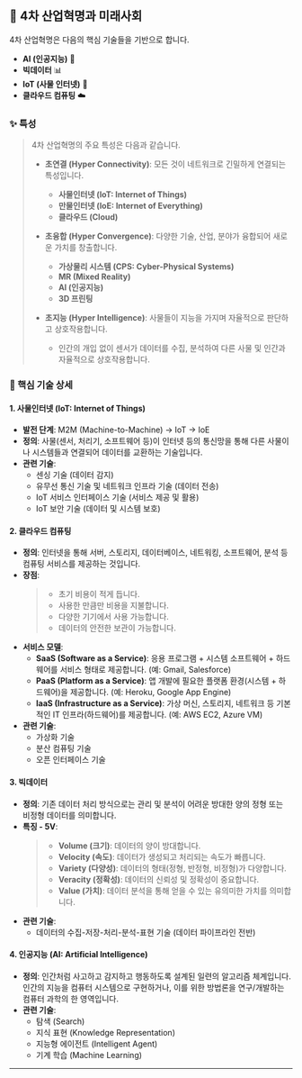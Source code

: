 ## 🚀 4차 산업혁명과 미래사회

4차 산업혁명은 다음의 핵심 기술들을 기반으로 합니다.
*   **AI (인공지능)** 🧠
*   **빅데이터** 📊
*   **IoT (사물 인터넷)** 🔗
*   **클라우드 컴퓨팅** ☁️

### ✨ 특성
> 4차 산업혁명의 주요 특성은 다음과 같습니다.
> *   **초연결 (Hyper Connectivity)**: 모든 것이 네트워크로 긴밀하게 연결되는 특성입니다.
>     *   **사물인터넷 (IoT: Internet of Things)**
>     *   **만물인터넷 (IoE: Internet of Everything)**
>     *   **클라우드 (Cloud)**
>
> *   **초융합 (Hyper Convergence)**: 다양한 기술, 산업, 분야가 융합되어 새로운 가치를 창출합니다.
>     *   **가상물리 시스템 (CPS: Cyber-Physical Systems)**
>     *   **MR (Mixed Reality)**
>     *   **AI (인공지능)**
>     *   **3D 프린팅**
>
> *   **초지능 (Hyper Intelligence)**: 사물들이 지능을 가지며 자율적으로 판단하고 상호작용합니다.
>     *   인간의 개입 없이 센서가 데이터를 수집, 분석하여 다른 사물 및 인간과 자율적으로 상호작용합니다.

### 🧩 핵심 기술 상세

#### 1. 사물인터넷 (IoT: Internet of Things)
*   **발전 단계**: M2M (Machine-to-Machine) -> IoT -> IoE
*   **정의**: 사물(센서, 처리기, 소프트웨어 등)이 인터넷 등의 통신망을 통해 다른 사물이나 시스템들과 연결되어 데이터를 교환하는 기술입니다.
*   **관련 기술**:
    *   센싱 기술 (데이터 감지)
    *   유무선 통신 기술 및 네트워크 인프라 기술 (데이터 전송)
    *   IoT 서비스 인터페이스 기술 (서비스 제공 및 활용)
    *   IoT 보안 기술 (데이터 및 시스템 보호)

#### 2. 클라우드 컴퓨팅
*   **정의**: 인터넷을 통해 서버, 스토리지, 데이터베이스, 네트워킹, 소프트웨어, 분석 등 컴퓨팅 서비스를 제공하는 것입니다.
*   **장점**:
    > *   초기 비용이 적게 듭니다.
    > *   사용한 만큼만 비용을 지불합니다.
    > *   다양한 기기에서 사용 가능합니다.
    > *   데이터의 안전한 보관이 가능합니다.
*   **서비스 모델**:
    *   **SaaS (Software as a Service)**: 응용 프로그램 + 시스템 소프트웨어 + 하드웨어를 서비스 형태로 제공합니다. (예: Gmail, Salesforce)
    *   **PaaS (Platform as a Service)**: 앱 개발에 필요한 플랫폼 환경(시스템 + 하드웨어)을 제공합니다. (예: Heroku, Google App Engine)
    *   **IaaS (Infrastructure as a Service)**: 가상 머신, 스토리지, 네트워크 등 기본적인 IT 인프라(하드웨어)를 제공합니다. (예: AWS EC2, Azure VM)
*   **관련 기술**:
    *   가상화 기술
    *   분산 컴퓨팅 기술
    *   오픈 인터페이스 기술

#### 3. 빅데이터
*   **정의**: 기존 데이터 처리 방식으로는 관리 및 분석이 어려운 방대한 양의 정형 또는 비정형 데이터를 의미합니다.
*   **특징 - 5V**:
    > *   **Volume (크기)**: 데이터의 양이 방대합니다.
    > *   **Velocity (속도)**: 데이터가 생성되고 처리되는 속도가 빠릅니다.
    > *   **Variety (다양성)**: 데이터의 형태(정형, 반정형, 비정형)가 다양합니다.
    > *   **Veracity (정확성)**: 데이터의 신뢰성 및 정확성이 중요합니다.
    > *   **Value (가치)**: 데이터 분석을 통해 얻을 수 있는 유의미한 가치를 의미합니다.
*   **관련 기술**:
    *   데이터의 수집-저장-처리-분석-표현 기술 (데이터 파이프라인 전반)

#### 4. 인공지능 (AI: Artificial Intelligence)
*   **정의**: 인간처럼 사고하고 감지하고 행동하도록 설계된 일련의 알고리즘 체계입니다. 인간의 지능을 컴퓨터 시스템으로 구현하거나, 이를 위한 방법론을 연구/개발하는 컴퓨터 과학의 한 영역입니다.
*   **관련 기술**:
    *   탐색 (Search)
    *   지식 표현 (Knowledge Representation)
    *   지능형 에이전트 (Intelligent Agent)
    *   기계 학습 (Machine Learning)

---